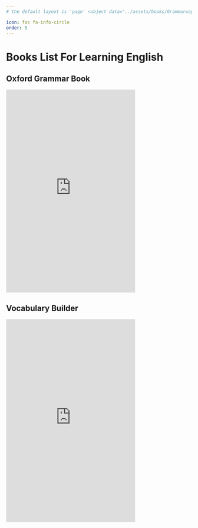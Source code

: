 ```yaml
---
# the default layout is 'page' <object data="../assets/books/Grammarway-1.pdf" width="1000" height="1000" type='application/pdf'></object> <iframe src="../assets/books/Grammarway-1.pdf" width="100%" height="600px" style="border: none;"></iframe>

icon: fas fa-info-circle
order: 5
---
```


# Books List For Learning English

## Oxford Grammar Book
<iframe src="https://docs.google.com/presentation/d/1jY_sFURS3q4MwhOMcQ8yFgR1jxC2vSCrRhlVHkbsFDg/embed?start=false&loop=true&delayms=3000" 
        frameborder="0" 
        width="350px" 
        height="550px" 
        allowfullscreen="true" 
        mozallowfullscreen="true" 
        webkitallowfullscreen="true">
</iframe>


## Vocabulary Builder
<iframe src="https://docs.google.com/presentation/d/1iIIDfz4_rF3jRbh2Ssnwtv1ix8churfRpdsium47dm0/embed?start=false&loop=true&delayms=3000" 
        frameborder="0" 
        width="350px" 
        height="550px" 
        allowfullscreen="true" 
        mozallowfullscreen="true" 
        webkitallowfullscreen="true">
</iframe>
